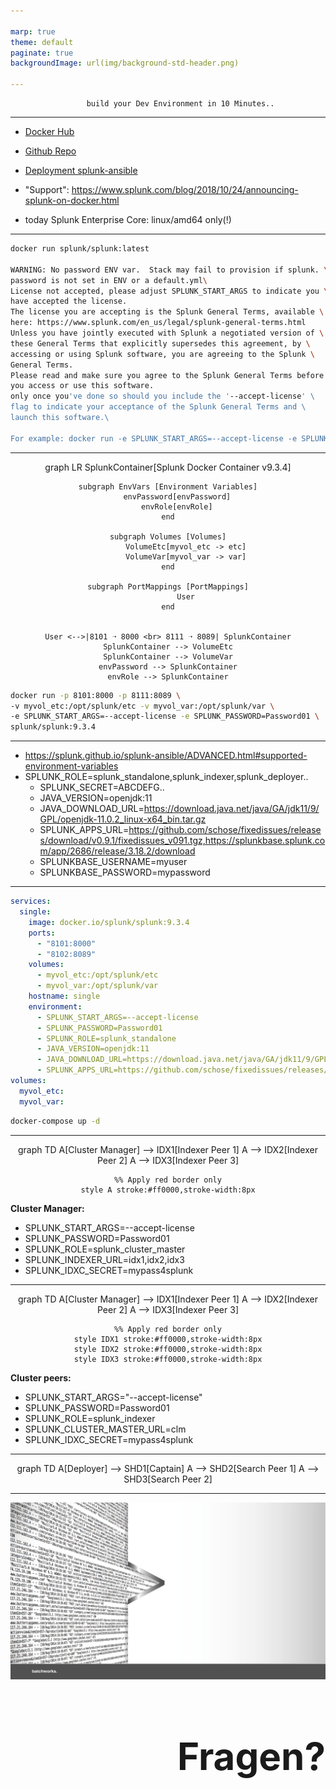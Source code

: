 ```yaml
---

marp: true
theme: default
paginate: true
backgroundImage: url(img/background-std-header.png)

---
```

<!-- Global style -->
<style>
header {
  color: white;
  background-color: black;
  text-align: right;
  font-size: 30px;
  left: 450px;
  height: 50px;
  top: 10px;
  position: absolute;
  
}

img[alt~="center"] {
  display: block;
  margin: 0 auto;
}

h1 {
  text-align: right;
  font-size: 60px;
}

</style>
<!-- Global style -->

<script type="module">
  import mermaid from 'https://cdn.jsdelivr.net/npm/mermaid@10/dist/mermaid.esm.min.mjs';
  mermaid.initialize({ startOnLoad: true,
  theme: "default",
  });
</script>

                     build your Dev Environment in 10 Minutes.. 

--- 

<!-- _header: 'Splunk Container Image' --> 

- [Docker Hub](https://hub.docker.com/r/splunk/splunk)

- [Github Repo](https://github.com/splunk/docker-splunk)

- [Deployment splunk-ansible](https://github.com/splunk/splunk-ansible)

- "Support": 
https://www.splunk.com/blog/2018/10/24/announcing-splunk-on-docker.html

- today Splunk Enterprise Core: linux/amd64 only(!)

---

<!-- _header: 'hello world' --> 

```bash
docker run splunk/splunk:latest

WARNING: No password ENV var.  Stack may fail to provision if splunk. \
password is not set in ENV or a default.yml\
License not accepted, please adjust SPLUNK_START_ARGS to indicate you \
have accepted the license.
The license you are accepting is the Splunk General Terms, available \
here: https://www.splunk.com/en_us/legal/splunk-general-terms.html
Unless you have jointly executed with Splunk a negotiated version of \
these General Terms that explicitly supersedes this agreement, by \
accessing or using Splunk software, you are agreeing to the Splunk \
General Terms.
Please read and make sure you agree to the Splunk General Terms before \
you access or use this software.
only once you've done so should you include the '--accept-license' \
flag to indicate your acceptance of the Splunk General Terms and \
launch this software.\

For example: docker run -e SPLUNK_START_ARGS=--accept-license -e SPLUNK_PASSWORD=Password01 splunk/splunk
```

--- 

<!-- _header: 'start me!' --> 

<div class="mermaid" style="text-align:center">
graph LR
    SplunkContainer[Splunk Docker Container v9.3.4]

    subgraph EnvVars [Environment Variables]
        envPassword[envPassword]
        envRole[envRole]
    end

    subgraph Volumes [Volumes]
            VolumeEtc[myvol_etc -> etc]
            VolumeVar[myvol_var -> var]
    end

    subgraph PortMappings [PortMappings]
            User
    end


    User <-->|8101 ➝ 8000 <br> 8111 ➝ 8089| SplunkContainer
    SplunkContainer --> VolumeEtc
    SplunkContainer --> VolumeVar
    envPassword --> SplunkContainer
    envRole --> SplunkContainer
</div>

```bash
docker run -p 8101:8000 -p 8111:8089 \
-v myvol_etc:/opt/splunk/etc -v myvol_var:/opt/splunk/var \
-e SPLUNK_START_ARGS=--accept-license -e SPLUNK_PASSWORD=Password01 \ 
splunk/splunk:9.3.4
```
---

<!-- _header: 'vars vars vars!!' --> 


- https://splunk.github.io/splunk-ansible/ADVANCED.html#supported-environment-variables
- SPLUNK_ROLE=splunk_standalone,splunk_indexer,splunk_deployer..
  - SPLUNK_SECRET=ABCDEFG..
  - JAVA_VERSION=openjdk:11
  - JAVA_DOWNLOAD_URL=https://download.java.net/java/GA/jdk11/9/GPL/openjdk-11.0.2_linux-x64_bin.tar.gz
  - SPLUNK_APPS_URL=https://github.com/schose/fixedissues/releases/download/v0.9.1/fixedissues_v091.tgz,https://splunkbase.splunk.com/app/2686/release/3.18.2/download
  - SPLUNKBASE_USERNAME=myuser
  - SPLUNKBASE_PASSWORD=mypassword

---

<!-- _header: 'docker compose' --> 

```yaml
services:
  single:
    image: docker.io/splunk/splunk:9.3.4
    ports:
      - "8101:8000"
      - "8102:8089"
    volumes:
      - myvol_etc:/opt/splunk/etc
      - myvol_var:/opt/splunk/var
    hostname: single
    environment:
      - SPLUNK_START_ARGS=--accept-license
      - SPLUNK_PASSWORD=Password01
      - SPLUNK_ROLE=splunk_standalone
      - JAVA_VERSION=openjdk:11
      - JAVA_DOWNLOAD_URL=https://download.java.net/java/GA/jdk11/9/GPL/openjdk-11.0.2_linux-x64_bin.tar.gz
      - SPLUNK_APPS_URL=https://github.com/schose/fixedissues/releases/download/v0.9.1/fixedissues_v091.tgz
volumes:
  myvol_etc:
  myvol_var:
```

```bash
docker-compose up -d
```

--- 
<!-- _header: 'build index cluster - cluster manager' --> 

<div class="mermaid" style="text-align:center">
graph TD
    A[Cluster Manager] --> IDX1[Indexer Peer 1]
    A --> IDX2[Indexer Peer 2]
    A --> IDX3[Indexer Peer 3]

    %% Apply red border only
    style A stroke:#ff0000,stroke-width:8px
</div>

**Cluster Manager:**
- SPLUNK_START_ARGS=--accept-license
- SPLUNK_PASSWORD=Password01
- SPLUNK_ROLE=splunk_cluster_master
- SPLUNK_INDEXER_URL=idx1,idx2,idx3
- SPLUNK_IDXC_SECRET=mypass4splunk


--- 
<!-- _header: 'build index cluster - cluster peers' --> 

<div class="mermaid" style="text-align:center">
graph TD
    A[Cluster Manager] --> IDX1[Indexer Peer 1]
    A --> IDX2[Indexer Peer 2]
    A --> IDX3[Indexer Peer 3]

    %% Apply red border only
    style IDX1 stroke:#ff0000,stroke-width:8px
    style IDX2 stroke:#ff0000,stroke-width:8px
    style IDX3 stroke:#ff0000,stroke-width:8px
</div>

**Cluster peers:**
- SPLUNK_START_ARGS="--accept-license"
- SPLUNK_PASSWORD=Password01
- SPLUNK_ROLE=splunk_indexer
- SPLUNK_CLUSTER_MASTER_URL=clm
- SPLUNK_IDXC_SECRET=mypass4splunk
--- 
<!-- _header: 'Searchhead cluster' --> 

<div class="mermaid" style="text-align:center">
graph TD
    A[Deployer] --> SHD1[Captain]
    A --> SHD2[Search Peer 1]
    A --> SHD3[Search Peer 2]
</div>



--- 
![bg](img/background-chapter.png)


# Fragen? # 

